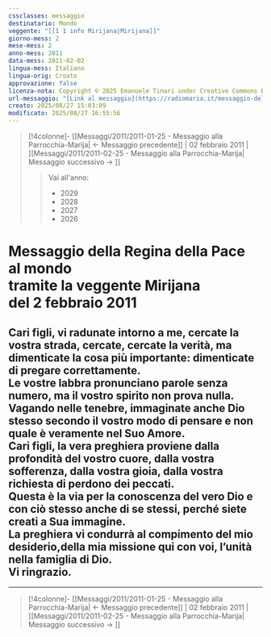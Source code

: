 ```yaml
---
cssclasses: messaggio
destinatario: Mondo
veggente: "[[1 1 info Mirijana|Mirijana]]"
giorno-mess: 2
mese-mess: 2
anno-mess: 2011
data-mess: 2011-02-02
lingua-mess: Italiano
lingua-orig: Croato
approvazione: false
licenza-nota: Copyright © 2025 Emanuele Tinari under Creative Commons BY-NC-SA 4.0 https://creativecommons.org/licenses/by-nc-sa/4.0/
url-messaggio: "[Link al messaggio](https://radiomaria.it/messaggio-del-2-febbraio-2011/)"
creato: 2025/08/27 15:03:09
modificato: 2025/08/27 16:55:56
---
```


> [!4colonne]- [[Messaggi/2011/2011-01-25 - Messaggio alla Parrocchia-Marija| ← Messaggio precedente]] | 02 febbraio 2011 | [[Messaggi/2011/2011-02-25 - Messaggio alla Parrocchia-Marija| Messaggio successivo → ]]
>> <span class="verde">Vai all'anno:</span>
>> - 2029
>> - 2028
>> - 2027
>> - 2026
>

# Messaggio della Regina della Pace<br>al mondo<br>tramite la veggente Mirijana<br>del 2 febbraio 2011

## Cari figli, vi radunate intorno a me, cercate la vostra strada, cercate, cercate la verità, ma dimenticate la cosa più importante: dimenticate di pregare correttamente.<br>Le vostre labbra pronunciano parole senza numero, ma il vostro spirito non prova nulla.<br>Vagando nelle tenebre, immaginate anche Dio stesso secondo il vostro modo di pensare e non quale è veramente nel Suo Amore.<br>Cari figli, la vera preghiera proviene dalla profondità del vostro cuore, dalla vostra sofferenza, dalla vostra gioia, dalla vostra richiesta di perdono dei peccati.<br>Questa è la via per la conoscenza del vero Dio e con ciò stesso anche di se stessi, perché siete creati a Sua immagine.<br>La preghiera vi condurrà al compimento del mio desiderio,della mia missione qui con voi, l’unità nella famiglia di Dio.<br>Vi ringrazio.

***
> [!4colonne]- [[Messaggi/2011/2011-01-25 - Messaggio alla Parrocchia-Marija| ← Messaggio precedente]] | 02 febbraio 2011 | [[Messaggi/2011/2011-02-25 - Messaggio alla Parrocchia-Marija| Messaggio successivo → ]]
